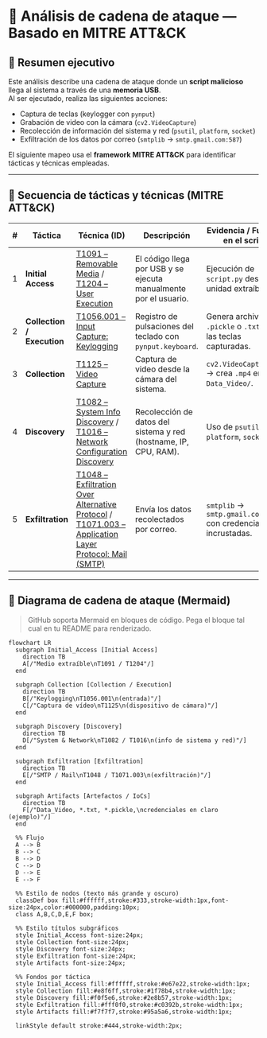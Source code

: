 # 🧩 Análisis de cadena de ataque — Basado en MITRE ATT&CK

## 📘 Resumen ejecutivo
Este análisis describe una cadena de ataque donde un **script malicioso** llega al sistema a través de una **memoria USB**.  
Al ser ejecutado, realiza las siguientes acciones:

- Captura de teclas (keylogger con `pynput`)
- Grabación de video con la cámara (`cv2.VideoCapture`)
- Recolección de información del sistema y red (`psutil`, `platform`, `socket`)
- Exfiltración de los datos por correo (`smtplib` → `smtp.gmail.com:587`)

El siguiente mapeo usa el **framework MITRE ATT&CK** para identificar tácticas y técnicas empleadas.

---

## 🎯 Secuencia de tácticas y técnicas (MITRE ATT&CK)

| # | Táctica | Técnica (ID) | Descripción | Evidencia / Función en el script |
|---|----------|---------------|-------------|----------------------------------|
| 1 | **Initial Access** | [T1091 – Removable Media](https://attack.mitre.org/techniques/T1091/) / [T1204 – User Execution](https://attack.mitre.org/techniques/T1204/) | El código llega por USB y se ejecuta manualmente por el usuario. | Ejecución de `script.py` desde unidad extraíble. |
| 2 | **Collection / Execution** | [T1056.001 – Input Capture: Keylogging](https://attack.mitre.org/techniques/T1056/001/) | Registro de pulsaciones del teclado con `pynput.keyboard`. | Genera archivos `.pickle` o `.txt` con las teclas capturadas. |
| 3 | **Collection** | [T1125 – Video Capture](https://attack.mitre.org/techniques/T1125/) | Captura de video desde la cámara del sistema. | `cv2.VideoCapture(0)` → crea `.mp4` en `Data_Video/`. |
| 4 | **Discovery** | [T1082 – System Info Discovery](https://attack.mitre.org/techniques/T1082/) / [T1016 – Network Configuration Discovery](https://attack.mitre.org/techniques/T1016/) | Recolección de datos del sistema y red (hostname, IP, CPU, RAM). | Uso de `psutil`, `platform`, `socket`. |
| 5 | **Exfiltration** | [T1048 – Exfiltration Over Alternative Protocol](https://attack.mitre.org/techniques/T1048/) / [T1071.003 – Application Layer Protocol: Mail (SMTP)](https://attack.mitre.org/techniques/T1071/003/) | Envía los datos recolectados por correo. | `smtplib` → `smtp.gmail.com:587` con credenciales incrustadas. |

---

## 🧠 Diagrama de cadena de ataque (Mermaid)
> GitHub soporta Mermaid en bloques de código. Pega el bloque tal cual en tu README para renderizado.

```mermaid
flowchart LR
  subgraph Initial_Access [Initial Access]
    direction TB
    A[/"Medio extraíble\nT1091 / T1204"/]
  end

  subgraph Collection [Collection / Execution]
    direction TB
    B[/"Keylogging\nT1056.001\n(entrada)"/]
    C[/"Captura de vídeo\nT1125\n(dispositivo de cámara)"/]
  end

  subgraph Discovery [Discovery]
    direction TB
    D[/"System & Network\nT1082 / T1016\n(info de sistema y red)"/]
  end

  subgraph Exfiltration [Exfiltration]
    direction TB
    E[/"SMTP / Mail\nT1048 / T1071.003\n(exfiltración)"/]
  end

  subgraph Artifacts [Artefactos / IoCs]
    direction TB
    F[/"Data_Video, *.txt, *.pickle,\ncredenciales en claro (ejemplo)"/]
  end

  %% Flujo
  A --> B
  B --> C
  B --> D
  C --> D
  D --> E
  E --> F

  %% Estilo de nodos (texto más grande y oscuro)
  classDef box fill:#ffffff,stroke:#333,stroke-width:1px,font-size:24px,color:#000000,padding:10px;
  class A,B,C,D,E,F box;

  %% Estilo títulos subgráficos
  style Initial_Access font-size:24px;
  style Collection font-size:24px;
  style Discovery font-size:24px;
  style Exfiltration font-size:24px;
  style Artifacts font-size:24px;

  %% Fondos por táctica
  style Initial_Access fill:#ffffff,stroke:#e67e22,stroke-width:1px;
  style Collection fill:#e8f6ff,stroke:#1f78b4,stroke-width:1px;
  style Discovery fill:#f0f5e6,stroke:#2e8b57,stroke-width:1px;
  style Exfiltration fill:#fff0f0,stroke:#c0392b,stroke-width:1px;
  style Artifacts fill:#f7f7f7,stroke:#95a5a6,stroke-width:1px;

  linkStyle default stroke:#444,stroke-width:2px;
